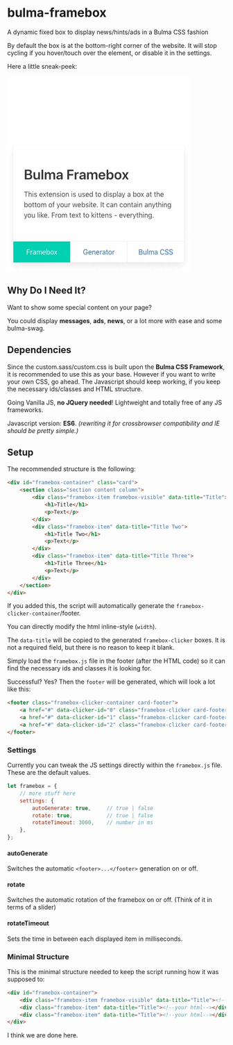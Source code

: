 # bulma-framebox

A dynamic fixed box to display news/hints/ads in a Bulma CSS fashion

By default the box is at the bottom-right corner of the website.
It will stop cycling if you hover/touch over the element, or disable it in the settings.

Here a little sneak-peek:

![alt text](/images/preview.gif)

## Why Do I Need It?

Want to show some special content on your page?

You could display **messages**, **ads**, **news**, or a lot more with ease
and some bulma-swag.

## Dependencies
Since the custom.sass/custom.css is built upon the **Bulma CSS Framework**,
it is recommended to use this as your base. However if you want to write
your own CSS, go ahead.
The Javascript should keep working,
if you keep the necessary ids/classes and HTML structure.

Going Vanilla JS, **no JQuery needed**! Lightweight and totally free of any JS frameworks.

Javascript version: **ES6**.
_(rewriting it for crossbrowser compatibility and IE should be pretty simple.)_

## Setup

The recommended structure is the following:

```html
<div id="framebox-container" class="card">
    <section class="section content column">
        <div class="framebox-item framebox-visible" data-title="Title">
            <h1>Title</h1>
            <p>Text</p>
        </div>
        <div class="framebox-item" data-title="Title Two">
            <h1>Title Two</h1>
            <p>Text</p>
        </div>
        <div class="framebox-item" data-title="Title Three">
            <h1>Title Three</h1>
            <p>Text</p>
        </div>
    </section>
</div>
```

If you added this, the script will automatically generate
the `framebox-clicker-container`/footer.

You can directly modify the html inline-style (`width`).

The `data-title` will be copied to the generated `framebox-clicker` boxes.
It is not a required field, but there is no reason to keep it blank.

Simply load the `framebox.js` file in the footer (after the HTML code) so
it can find the necessary ids and classes it is looking for.

Successful? Yes?
Then the `footer` will be generated, which will look a lot like this:

```html
<footer class="framebox-clicker-container card-footer">
    <a href="#" data-clicker-id="0" class="framebox-clicker card-footer-item">First</a>
    <a href="#" data-clicker-id="1" class="framebox-clicker card-footer-item">Second</a>
    <a href="#" data-clicker-id="2" class="framebox-clicker card-footer-item">Third</a>
</footer>
```
### Settings

Currently you can tweak the JS settings directly within the `framebox.js` file.
These are the default values.
```javascript
let framebox = {
    // more stuff here
    settings: {
        autoGenerate: true,     // true | false 
        rotate: true,           // true | false
        rotateTimeout: 3000,    // number in ms          
    },
};
```

#### autoGenerate
Switches the automatic `<footer>...</footer>` generation on or off.
#### rotate
Switches the automatic rotation of the framebox on or off. (Think of it in terms of a slider)
#### rotateTimeout
Sets the time in between each displayed item in milliseconds.

### Minimal Structure

This is the minimal structure needed to keep the script running how it was supposed to:

```HTML
<div id="framebox-container">
    <div class="framebox-item framebox-visible" data-title="Title"><!--your html--></div>
    <div class="framebox-item" data-title="Title"><!--your html--></div>
    <div class="framebox-item" data-title="Title"><!--your html--></div>
</div>
```

I think we are done here.